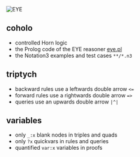 ![EYE](https://josd.github.io/images/eye.png)

## coholo
- controlled Horn logic
- the Prolog code of the EYE reasoner [eye.pl](./eye.pl)
- the Notation3 examples and test cases `**/*.n3`

## triptych

- backward rules use a leftwards double arrow `<=`
- forward rules use a rightwards double arrow `=>`
- queries use an upwards double arrow `|^|`

## variables

- only `_:x` blank nodes in triples and quads
- only `?x` quickvars in rules and queries
- quantified `var:x` variables in proofs
